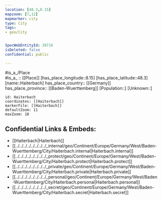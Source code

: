 ```yaml
---
location: [48.3,8.15] 
mapzoom: [7,12] 
mapmarker: city 
type: City
tags:
- geo/City


SpocWebEntityId: 30716
isDeleted: false
confidential: public

---
```

#is_a_/Place  
#is_a_ :: [[Place]] 
[has_place_longitude::8.15] 
[has_place_latitude::48.3] 
[name::Haiterbach] 
has_place_country:: [[Germany]]  
has_place_province:: [[Baden-Wuerttemberg]] 
[Population::] 
[Unknown::] 


```leaflet
id: Haiterbach
coordinates: [[Haiterbach]] 
markerFile: [[Haiterbach]] 
defaultZoom: 11 
maxZoom: 18
```


## Confidential Links & Embeds: 
- [[Haiterbach|Haiterbach]]  
- [[../../../../../../../../_internal/geo/Continent/Europe/Germany/West/Baden-Wuerttemberg/City/Haiterbach.internal|Haiterbach.internal]] 
- [[../../../../../../../../_protect/geo/Continent/Europe/Germany/West/Baden-Wuerttemberg/City/Haiterbach.protect|Haiterbach.protect]] 
- [[../../../../../../../../_private/geo/Continent/Europe/Germany/West/Baden-Wuerttemberg/City/Haiterbach.private|Haiterbach.private]] 
- [[../../../../../../../../_personal/geo/Continent/Europe/Germany/West/Baden-Wuerttemberg/City/Haiterbach.personal|Haiterbach.personal]] 
- [[../../../../../../../../_secret/geo/Continent/Europe/Germany/West/Baden-Wuerttemberg/City/Haiterbach.secret|Haiterbach.secret]] 
